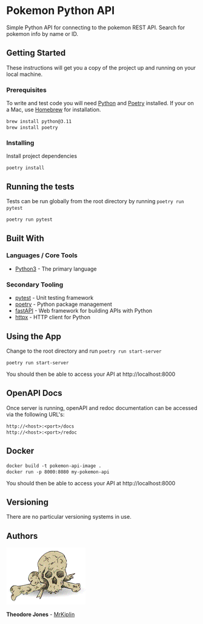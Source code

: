 # Pokemon Python API

Simple Python API for connecting to the pokemon REST API. Search for pokemon info by name or ID.

## Getting Started

These instructions will get you a copy of the project up and running on your local machine.

### Prerequisites

To write and test code you will need [Python](https://www.python.org/downloads/) and [Poetry](https://python-poetry.org/) installed. If your on a Mac, use [Homebrew](https://docs.brew.sh/Installation) for installation.

```shell
brew install python@3.11
brew install poetry
```

### Installing

Install project dependencies

```shell
poetry install
```

## Running the tests

Tests can be run globally from the root directory by running `poetry run pytest`

```shell
poetry run pytest
```

## Built With

### Languages / Core Tools

- [Python3](https://www.python.org/) - The primary language

### Secondary Tooling

- [pytest](https://docs.pytest.org/en/stable/) - Unit testing framework
- [poetry](https://python-poetry.org/) - Python package management
- [fastAPI](https://fastapi.tiangolo.com/) - Web framework for building APIs with Python
- [httpx](https://www.python-httpx.org/) - HTTP client for Python

## Using the App

Change to the root directory and run `poetry run start-server`

```shell
poetry run start-server
```

You should then be able to access your API at http://localhost:8000

## OpenAPI Docs

Once server is running, openAPI and redoc documentation can be accessed via the following URL's:

```
http://<host>:<port>/docs
http://<host>:<port>/redoc
```

## Docker

```
docker build -t pokemon-api-image .
docker run -p 8000:8080 my-pokemon-api
```

You should then be able to access your API at http://localhost:8000

## Versioning

There are no particular versioning systems in use.

## Authors

![](docs/mrkiplin-icon.gif)

**Theodore Jones** - [MrKiplin](https://github.com/MrKiplin)
